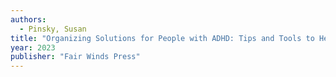 ```yaml
---
authors:
  - Pinsky, Susan 
title: "Organizing Solutions for People with ADHD: Tips and Tools to Help You Take Charge of Your Life and Get Organized"
year: 2023
publisher: "Fair Winds Press"
---
```

